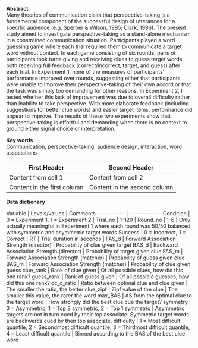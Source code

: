 **Abstract** \
Many theories of communication claim that perspective-taking is a fundamental component of the successful design of utterances for a specific audience (e.g. Sperber & Wilson, 1995; Clark, 1996). The present study aimed to investigate perspective-taking as a stand-alone mechanism in a constrained communication situation. Participants played a word guessing game where each trial required them to communicate a target word without context. In each game consisting of six rounds, pairs of participants took turns giving and receiving clues to guess target words, both receiving full feedback (correct/incorrect, target, and guess) after each trial. In Experiment 1, none of the measures of participants’ performance improved over rounds, suggesting either that participants were unable to improve their perspective-taking of their own accord or that the task was simply too demanding for other reasons. In Experiment 2, I tested whether this lack of improvement was due to overall difficulty rather than inability to take perspective. With more elaborate feedback (including suggestions for better clue words) and easier target items, performance did appear to improve. The results of these two experiments show that perspective-taking is effortful and demanding when there is no context to ground either signal choice or interpretation.

**Key words** \
Communication, perspective-taking, audience design, interaction, word associations

First Header | Second Header
------------ | -------------
Content from cell 1 | Content from cell 2
Content in the first column | Content in the second column

**Data dictionary**

Variable | Levels/values | Comments
------------ | -------------
Condition | 0 = Experiment 1, 1 = Experiment 2 |
Trial_no | 1-120 |
Round_no | 1-6 | Only actually meaningful in Experiment 1 where each round was 50/50 balanced with symmetric and asymmetric target words
Success | 0 = Incorrect, 1 = Correct |
RT | Trial duration in seconds |
FAS_d | Forward Association Strength (director) | Probability of clue given target
BAS_d | Backward Association Strength (director) | Probability of target given clue
FAS_m | Forward Association Strength (matcher) | Probability of guess given clue
BAS_m | Forward Association Strength (matcher) | Probability of clue given guess
clue_rank | Rank of clue given | Of all possible clues, how did this one rank?
guess_rank | Rank of guess given | Of all possible guesses, how did this one rank?
oc_c_ratio | Ratio between optimal clue and clue given | The smaller the ratio, the better
clue_zipf | Zipf value of the clue | The smaller this value, the rarer the word
max_BAS | AS from the optimal clue to the target word | How strongly did the best clue cue the target?
symmetry | 0 = Asymmetric, 1 = Top 3 symmetric, 2 = Top 1 symmetric | Asymmetric targets are not in turn cued by their top associate. Symmetric target words are backwards cued by their top associate.
difficulty | 1 = Most difficult quantile, 2 = Secondmost difficult quantile, 3 = Thirdmost difficult quantile, 4 = Least difficult quantile | Binned according to the BAS of the best clue word
